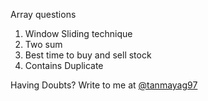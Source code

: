 Array questions

  1. Window Sliding technique
  2. Two sum
  3. Best time to buy and sell stock
  4. Contains Duplicate






Having Doubts?
Write to me at [@tanmayag97](mailto:tanmayag97@gmail.com?subject=[GitHub]%20Doubt%20in%20arrays)
